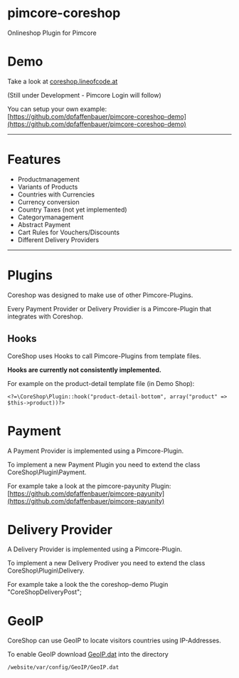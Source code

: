 # pimcore-coreshop
Onlineshop Plugin for Pimcore

# Demo
Take a look at [coreshop.lineofcode.at](http://coreshop.lineofcode.at)

(Still under Development - Pimcore Login will follow)

You can setup your own example:
[https://github.com/dpfaffenbauer/pimcore-coreshop-demo](https://github.com/dpfaffenbauer/pimcore-coreshop-demo)

___

# Features
* Productmanagement
* Variants of Products
* Countries with Currencies
* Currency conversion
* Country Taxes (not yet implemented)
* Categorymanagement
* Abstract Payment
* Cart Rules for Vouchers/Discounts
* Different Delivery Providers

____

# Plugins
Coreshop was designed to make use of other Pimcore-Plugins. 

Every Payment Provider or Delivery Providier is a Pimcore-Plugin that integrates with Coreshop.

## Hooks
CoreShop uses Hooks to call Pimcore-Plugins from template files.

**Hooks are currently not consistently implemented.**

For example on the product-detail template file (in Demo Shop):

```
<?=\CoreShop\Plugin::hook("product-detail-bottom", array("product" => $this->product))?>
```

# Payment
A Payment Provider is implemented using a Pimcore-Plugin.

To implement a new Payment Plugin you need to extend the class CoreShop\Plugin\Payment.

For example take a look at the pimcore-payunity Plugin: [https://github.com/dpfaffenbauer/pimcore-payunity](https://github.com/dpfaffenbauer/pimcore-payunity)

# Delivery Provider
A Delivery Provider is implemented using a Pimcore-Plugin.

To implement a new Delivery Prodiver you need to extend the class CoreShop\Plugin\Delivery.

For example take a look the the coreshop-demo Plugin "CoreShopDeliveryPost";

# GeoIP
CoreShop can use GeoIP to locate visitors countries using IP-Addresses.

To enable GeoIP download [GeoIP.dat](http://geolite.maxmind.com/download/geoip/database/GeoLiteCountry/GeoIP.dat.gz) into the directory 

```
/website/var/config/GeoIP/GeoIP.dat
```
